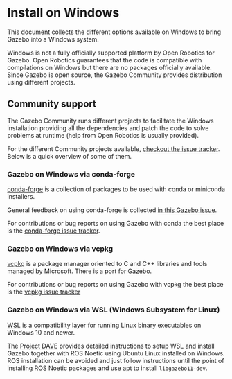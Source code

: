 # Install on Windows

This document collects the different options available on Windows to bring
Gazebo into a Windows system.

Windows is not a fully officially supported platform by Open Robotics for
Gazebo. Open Robotics guarantees that the code is compatible with compilations
on Windows but there are no packages officially available. Since Gazebo is open
source, the Gazebo Community provides distribution using different projects.

## Community support

The Gazebo Community runs different projects to facilitate the
Windows installation providing all the dependencies and patch the code to solve
problems at runtime (help from Open Robotics is usually provided).

For the different Community projects available,
[checkout the issue tracker](https://github.com/osrf/gazebo/issues/2901). Below
is a quick overview of some of them.

### Gazebo on Windows via conda-forge

[conda-forge](https://conda-forge.org/) is a collection of packages to be used
with conda or miniconda installers.

General feedback on using conda-forge is collected
[in this Gazebo issue](https://github.com/osrf/gazebo/issues/2899).

For contributions or bug reports on using Gazebo with conda the best place is the
[conda-forge issue tracker](https://github.com/conda-forge/gazebo-feedstock).

### Gazebo on Windows via vcpkg

[vcpkg](https://github.com/microsoft/vcpkg) is a package manager oriented to C
and C++ libraries and tools managed by Microsoft. There is a port for
[Gazebo](https://github.com/microsoft/vcpkg/tree/master/ports/gazebo).

For contributions or bug reports on using Gazebo with vcpkg the best place is the
[vcpkg issue tracker](https://github.com/microsoft/vcpkg/issues)

### Gazebo on Windows via WSL (Windows Subsystem for Linux)

[WSL](https://docs.microsoft.com/en-us/windows/wsl/install) is a compatibility
layer for running Linux binary executables on Windows 10 and newer.

The [Project DAVE](https://github.com/Field-Robotics-Lab/dave/wiki) provides
detailed instructions to setup WSL and install Gazebo together with ROS Noetic
using Ubuntu Linux installed on Windows. ROS installation can be avoided and
just follow instructions until the point of installing ROS Noetic packages and
use apt to install `libgazebo11-dev`.

